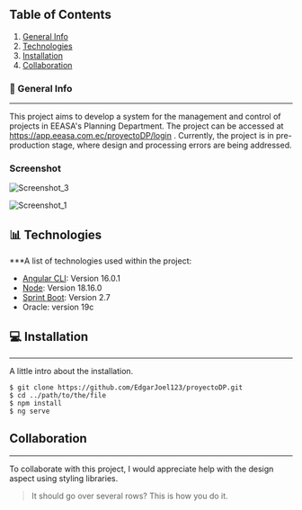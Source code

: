 ## Table of Contents
1. [General Info](#general-info)
2. [Technologies](#technologies)
3. [Installation](#installation)
4. [Collaboration](#collaboration)
### 📝 General Info
***
This project aims to develop a system for the management and control of projects in EEASA's Planning Department. The project can be accessed at https://app.eeasa.com.ec/proyectoDP/login . Currently, the project is in pre-production stage, where design and processing errors are being addressed.
### Screenshot
![Screenshot_3](https://github.com/EdgarJoel123/proyectoDP/assets/73723298/75d76b67-fd30-48f9-847c-7d0bacd926ed)

![Screenshot_1](https://github.com/EdgarJoel123/proyectoDP/assets/73723298/0eb6d9ae-00d9-42c1-8d0b-76400da14b72)


## 📊 Technologies

***A list of technologies used within the project:
* [Angular CLI](https://example.com](https://angular.io/cli)): Version 16.0.1
* [Node](https://example.com](https://nodejs.org/en)): Version 18.16.0
* [Sprint Boot](https://spring.io/projects/spring-boot): Version 2.7
* Oracle: version 19c
## 💻 Installation
***
A little intro about the installation. 
```
$ git clone https://github.com/EdgarJoel123/proyectoDP.git
$ cd ../path/to/the/file
$ npm install
$ ng serve

```
## Collaboration
***
To collaborate with this project, I would appreciate help with the design aspect using styling libraries.
> It should go over several rows?
> This is how you do it.
